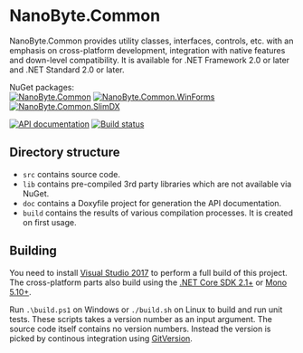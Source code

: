 NanoByte.Common
===============

NanoByte.Common provides utility classes, interfaces, controls, etc. with an emphasis on cross-platform development, integration with native features and down-level compatibility. It is available for .NET Framework 2.0 or later and .NET Standard 2.0 or later.

NuGet packages:  
[![NanoByte.Common](https://img.shields.io/nuget/v/NanoByte.Common.svg?label=NanoByte.Common)](https://www.nuget.org/packages/NanoByte.Common/)
[![NanoByte.Common.WinForms](https://img.shields.io/nuget/v/NanoByte.Common.svg?label=NanoByte.Common.WinForms)](https://www.nuget.org/packages/NanoByte.Common.WinForms/)
[![NanoByte.Common.SlimDX](https://img.shields.io/nuget/v/NanoByte.Common.svg?label=NanoByte.Common.SlimDX)](https://www.nuget.org/packages/NanoByte.Common.SlimDX/)

[![API documentation](https://img.shields.io/badge/api-docs-orange.svg)](http://nano-byte.de/common/api/)
[![Build status](https://img.shields.io/appveyor/ci/nano-byte/common.svg)](https://ci.appveyor.com/project/nano-byte/common)

Directory structure
-------------------
- `src` contains source code.
- `lib` contains pre-compiled 3rd party libraries which are not available via NuGet.
- `doc` contains a Doxyfile project for generation the API documentation.
- `build` contains the results of various compilation processes. It is created on first usage.

Building
--------
You need to install [Visual Studio 2017](https://www.visualstudio.com/downloads/) to perform a full build of this project.  
The cross-platform parts also build using the [.NET Core SDK 2.1+](https://www.microsoft.com/net/download) or [Mono 5.10+](https://www.mono-project.com/download/stable/).

Run `.\build.ps1` on Windows or `./build.sh` on Linux to build and run unit tests. These scripts takes a version number as an input argument. The source code itself contains no version numbers. Instead the version is picked by continous integration using [GitVersion](http://gitversion.readthedocs.io/).

